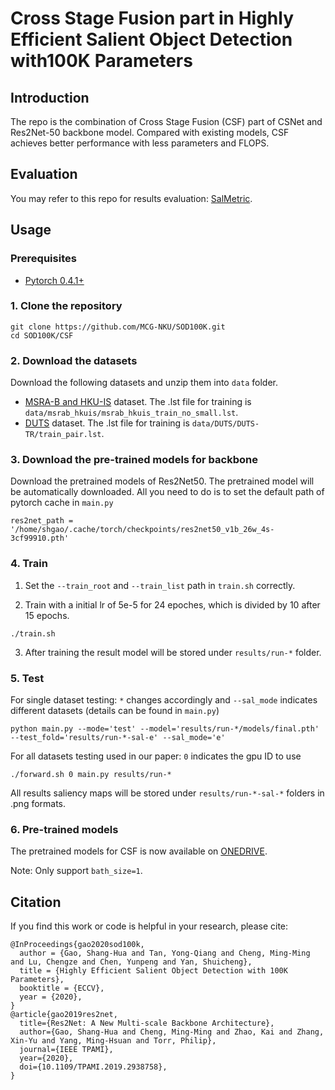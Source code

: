 # Cross Stage Fusion part in Highly Efficient Salient Object Detection with100K Parameters

## Introduction
The repo is the combination of Cross Stage Fusion (CSF) part of CSNet and Res2Net-50 backbone model.
Compared with existing models, CSF achieves better performance with less parameters and FLOPS.


## Evaluation

You may refer to this repo for results evaluation: [SalMetric](https://github.com/Andrew-Qibin/SalMetric).

## Usage

### Prerequisites

- [Pytorch 0.4.1+](http://pytorch.org/)

### 1. Clone the repository

```shell
git clone https://github.com/MCG-NKU/SOD100K.git
cd SOD100K/CSF
```

### 2. Download the datasets

Download the following datasets and unzip them into `data` folder.

* [MSRA-B and HKU-IS](https://drive.google.com/open?id=14RA-qr7JxU6iljLv6PbWUCQG0AJsEgmd) dataset. The .lst file for training is `data/msrab_hkuis/msrab_hkuis_train_no_small.lst`.
* [DUTS](https://drive.google.com/open?id=1immMDAPC9Eb2KCtGi6AdfvXvQJnSkHHo) dataset. The .lst file for training is `data/DUTS/DUTS-TR/train_pair.lst`.

### 3. Download the pre-trained models for backbone

Download the pretrained models of Res2Net50.
The pretrained model will be automatically downloaded. 
All you need to do is to set the default path of pytorch cache in `main.py`
```
res2net_path = '/home/shgao/.cache/torch/checkpoints/res2net50_v1b_26w_4s-3cf99910.pth'
```
### 4. Train

1. Set the `--train_root` and `--train_list` path in `train.sh` correctly.

2. Train with a initial lr of 5e-5 for 24 epoches, which is divided by 10 after 15 epochs.
```shell
./train.sh
```
3. After training the result model will be stored under `results/run-*` folder.

### 5. Test

For single dataset testing: `*` changes accordingly and `--sal_mode` indicates different datasets (details can be found in `main.py`)
```shell
python main.py --mode='test' --model='results/run-*/models/final.pth' --test_fold='results/run-*-sal-e' --sal_mode='e'
```
For all datasets testing used in our paper: `0` indicates the gpu ID to use
```shell
./forward.sh 0 main.py results/run-*
```
All results saliency maps will be stored under `results/run-*-sal-*` folders in .png formats.


### 6. Pre-trained models

The pretrained models for CSF is now available on [ONEDRIVE]().

Note: Only support `bath_size=1`.


## Citation
If you find this work or code is helpful in your research, please cite:
```
@InProceedings{gao2020sod100k,
  author = {Gao, Shang-Hua and Tan, Yong-Qiang and Cheng, Ming-Ming and Lu, Chengze and Chen, Yunpeng and Yan, Shuicheng},
  title = {Highly Efficient Salient Object Detection with 100K Parameters},
  booktitle = {ECCV},
  year = {2020},
}
@article{gao2019res2net,
  title={Res2Net: A New Multi-scale Backbone Architecture},
  author={Gao, Shang-Hua and Cheng, Ming-Ming and Zhao, Kai and Zhang, Xin-Yu and Yang, Ming-Hsuan and Torr, Philip},
  journal={IEEE TPAMI},
  year={2020},
  doi={10.1109/TPAMI.2019.2938758}, 
}

```
